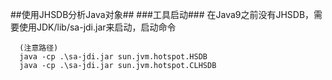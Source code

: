 ##使用JHSDB分析Java对象##
###工具启动###
在Java9之前没有JHSDB，需要使用JDK/lib/sa-jdi.jar来启动，启动命令

```
  (注意路径)
  java -cp .\sa-jdi.jar sun.jvm.hotspot.HSDB
  java -cp .\sa-jdi.jar sun.jvm.hotspot.CLHSDB
```
